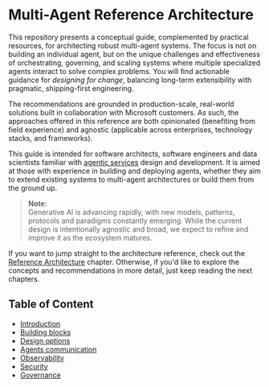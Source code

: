 # Multi-Agent Reference Architecture

This repository presents a conceptual guide, complemented by practical
resources, for architecting robust multi-agent systems. The focus is not on
building an individual agent, but on the unique challenges and effectiveness of
orchestrating, governing, and scaling systems where multiple specialized agents
interact to solve complex problems. You will find actionable guidance for
_designing for change_, balancing long-term extensibility with pragmatic,
shipping-first engineering.

The recommendations are grounded in production-scale, real-world solutions built
in collaboration with Microsoft customers. As such, the approaches offered in
this reference are both opinionated (benefiting from field experience) and
agnostic (applicable across enterprises, technology stacks, and frameworks).

This guide is intended for software architects, software engineers and data
scientists familiar with
[agentic services](https://www.anthropic.com/engineering/building-effective-agents)
design and development. It is aimed at those with experience in building and
deploying agents, whether they aim to extend existing systems to multi-agent
architectures or build them from the ground up.

> **Note:**  
> Generative AI is advancing rapidly, with new models, patterns, protocols and
> paradigms constantly emerging. While the current design is intentionally
> agnostic and broad, we expect to refine and improve it as the ecosystem
> matures.

If you want to jump straight to the architecture reference, check out the
[Reference Architecture](/docs/reference-architecture/Reference-Architecture.md)
chapter. Otherwise, if you'd like to explore the concepts and recommendations in
more detail, just keep reading the next chapters.

## Table of Content

- [Introduction](docs/Introduction.md)
- [Building blocks](docs/building-blocks/Building-Blocks.md)
- [Design options](./docs/design-options/Design-Options.md)
- [Agents communication](docs/agents-communication/Agents-Communication.md)
- [Observability](docs/observability/Observability.md)
- [Security](docs/security/Security.md)
- [Governance](docs/governance/Governance.md)
